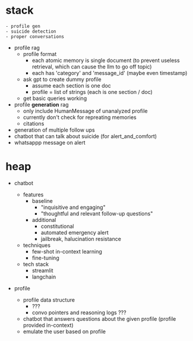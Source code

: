 # stack
    - profile gen
    - suicide detection
    - proper conversations

- profile rag
    - profile format
        - each atomic memory is single document (to prevent useless retrieval, which can cause the llm to go off topic)
        - each has 'category' and 'message_id' (maybe even timestamp)
    - ask gpt to create dummy profile
        - assume each section is one doc
        - profile = list of strings (each is one section / doc)
    - get basic queries working
- profile __generation__ rag
    - only include HumanMessage of unanalyzed profile
    - currently don't check for repreating memories
    - citations
- generation of multiple follow ups
- chatbot that can talk about suicide (for alert_and_comfort)
- whatsappp message on alert

# heap

- chatbot
    - features
        - baseline
            - "inquisitive and engaging"
            - "thoughtful and relevant follow-up questions"
        - additional
            - constitutional
            - automated emergency alert
            - jailbreak, halucination resistance
    - techniques
        - few-shot in-context learning
        - fine-tuning
    - tech stack
        - streamlit
        - langchain

- profile
    - profile data structure
        - ???
        - convo pointers and reasoning logs ???
    - chatbot that answers questions about the given profile (profile provided in-context)
    - emulate the user based on profile
